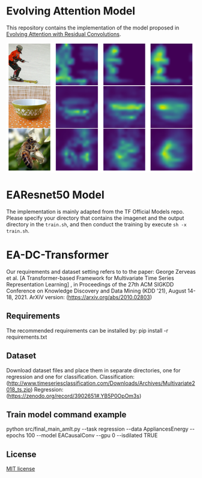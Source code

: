 # Evolving Attention Model

This repository contains the implementation of the model proposed in [Evolving Attention with Residual Convolutions](https://arxiv.org/pdf/2102.12895.pdf).

![Evolving Attention](EvolvingAttention.png)

# EAResnet50 Model

The implementation is mainly adapted from the TF Official Models repo. Please specify your directory that contains the imagenet and the output directory in the `train.sh`, and then conduct the training by execute `sh -x train.sh`.

# EA-DC-Transformer
Our requirements and dataset setting refers to to the paper: George Zerveas et al. [A Transformer-based Framework for Multivariate Time Series Representation Learning] , in Proceedings of the 27th ACM SIGKDD Conference on Knowledge Discovery and Data Mining (KDD '21), August 14-18, 2021. ArXiV version: (https://arxiv.org/abs/2010.02803)

## Requirements
The recommended requirements can be installed by: pip install -r requirements.txt

## Dataset
Download dataset files and place them in separate directories, one for regression and one for classification.
Classification: (http://www.timeseriesclassification.com/Downloads/Archives/Multivariate2018_ts.zip)
Regression: (https://zenodo.org/record/3902651#.YB5P0OpOm3s)

## Train model command example
  python src/final_main_amlt.py --task regression --data AppliancesEnergy --epochs 100 --model EACausalConv --gpu 0 --isdilated TRUE 

## License

[MIT license](LICENSE)
